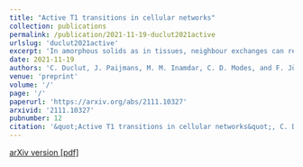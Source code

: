 ```yaml
---
title: "Active T1 transitions in cellular networks"
collection: publications
permalink: /publication/2021-11-19-duclut2021active
urlslug: 'duclut2021active'
excerpt: 'In amorphous solids as in tissues, neighbour exchanges can relax local stresses and allow the material to flow. In this paper, we use an anisotropic vertex model to study T1 rearrangements in polygonal cellular networks. We consider two different physical realization of the active anisotropic stresses: (i) anisotropic bond tension and (ii) anisotropic cell stress. Interestingly, the two types of active stress lead to patterns of oriented T1 transitions that are different. We describe and explain these observations through the lens of a continuum description of the tissue as an anisotropic active material. We furthermore discuss the energetics of the tissue and express the energy balance in terms of internal elastic energy, mechanical work, chemical work and heat. This allows us to define active T1 transitions that can perform mechanical work while consuming chemical energy.'
date: 2021-11-19
authors: 'C. Duclut, J. Paijmans, M. M. Inamdar, C. D. Modes, and F. Jülicher'
venue: 'preprint'
volume: '/'
page: '/'
paperurl: 'https://arxiv.org/abs/2111.10327'
arxivid: '2111.10327'
pubnumber: 12
citation: '&quot;Active T1 transitions in cellular networks&quot;, C. Duclut, J. Paijmans, M. M. Inamdar, C. D. Modes, and F. Jülicher, <i>arXiv:2111.10327</i> (2021).'
---
```

[arXiv version <i class="fa fa-external-link-alt fa-xs" aria-hidden="true"></i>](https://arxiv.org/abs/2111.10327)
[[pdf] <i class="fa fa-download fa-xs" aria-hidden="true"></i>](http://charlieduclut.github.io/files/duclut2021active.pdf)
<br/>